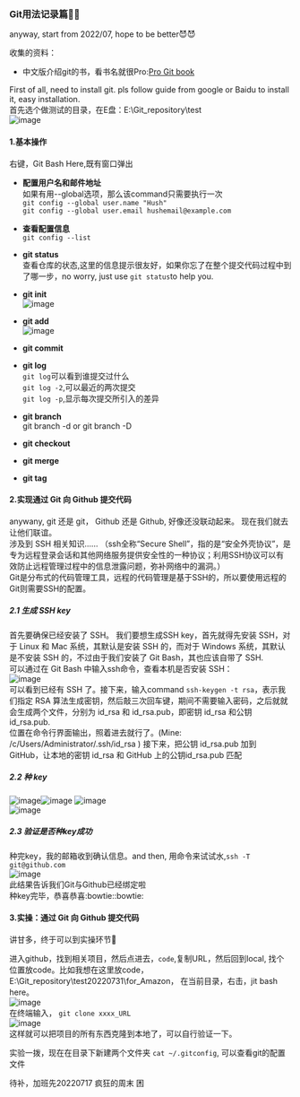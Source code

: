 ### Git用法记录篇:pig::pig:

anyway, start from 2022/07, hope to be better:smiling_imp::smiling_imp:  

收集的资料：  
- 中文版介绍git的书，看书名就很Pro:[Pro Git book](https://git-scm.com/book/zh/v2)

First of all, need to install git. pls follow guide from google or Baidu to install it, easy installation.  
首先选个做测试的目录，在E盘：E:\Git_repository\test  
![image](https://user-images.githubusercontent.com/32427537/179387818-ed8555a8-c8d6-4bc5-af48-1a667f29a7e8.png)

#### 1.基本操作  
右键，Git Bash Here,既有窗口弹出  

+ **配置用户名和邮件地址**  
如果有用--global选项，那么该command只需要执行一次   
`git config --global user.name "Hush"`  
`git config --global user.email hushemail@example.com`    

+ **查看配置信息**  
`git config --list`

+ **git status**  
查看仓库的状态,这里的信息提示很友好，如果你忘了在整个提交代码过程中到了哪一步，no worry, just use `git status`to help you.  

+ **git init**  
![image](https://user-images.githubusercontent.com/32427537/179390780-641f4601-a15c-41c2-8dc9-d79e0ccf46da.png)

+ **git add**  
![image](https://user-images.githubusercontent.com/32427537/179390694-ea9ad78f-2345-452a-8fcc-8afef12b10e8.png)  

+ **git commit**  
+ **git log**  
`git log`可以看到谁提交过什么  
`git log -2`,可以最近的两次提交  
`git log -p`,显示每次提交所引入的差异  

+ **git branch**  
git branch -d or git branch -D  

+ **git checkout**  
+ **git merge**   
+ **git tag**  

#### 2.实现通过 Git 向 Github 提交代码 
anywany, git 还是 git， Github 还是 Github, 好像还没联动起来。 现在我们就去让他们联谊。  
涉及到 SSH 相关知识……
（ssh全称“Secure Shell”，指的是“安全外壳协议”，是专为远程登录会话和其他网络服务提供安全性的一种协议；利用SSH协议可以有效防止远程管理过程中的信息泄露问题，弥补网络中的漏洞。）  
Git是分布式的代码管理工具，远程的代码管理是基于SSH的，所以要使用远程的Git则需要SSH的配置。  
##### 2.1 生成 SSH key
首先要确保已经安装了 SSH。
我们要想生成SSH key，首先就得先安装 SSH，对于 Linux 和 Mac 系统，其默认是安装 SSH 的，而对于 Windows 系统，其默认是不安装 SSH 的，不过由于我们安装了 Git Bash，其也应该自带了 SSH.  
可以通过在 Git Bash 中输入ssh命令，查看本机是否安装 SSH：  
![image](https://user-images.githubusercontent.com/32427537/179390020-1851a05a-fee5-479c-ae21-527acd97532b.png)  
可以看到已经有 SSH 了。接下来，输入command `ssh-keygen -t rsa`，表示我们指定 RSA 算法生成密钥，然后敲三次回车键，期间不需要输入密码，之后就就会生成两个文件，分别为 id_rsa 和 id_rsa.pub，即密钥 id_rsa 和公钥 id_rsa.pub.   
位置在命令行界面输出，照着进去就行了。(Mine: /c/Users/Administrator/.ssh/id_rsa )
接下来，把公钥 id_rsa.pub 加到 GitHub，让本地的密钥 id_rsa 和 GitHub 上的公钥id_rsa.pub 匹配

##### 2.2 种 key
![image](https://user-images.githubusercontent.com/32427537/179391688-0c6110f2-9682-4e86-b4b8-4760f483b78e.png)![image](https://user-images.githubusercontent.com/32427537/179391763-3f358349-c17a-429e-b8c6-ebd0c0f82803.png)
![image](https://user-images.githubusercontent.com/32427537/179391919-cdbc943e-2a9b-4941-9054-7e03e56bd222.png)  
![image](https://user-images.githubusercontent.com/32427537/179391851-ddf5bd32-d6a8-4aeb-bc81-5afdb1ecc32a.png)
 
##### 2.3 验证是否种key成功
种完key，我的邮箱收到确认信息。and then, 用命令来试试水,`ssh -T git@github.com`    
![image](https://user-images.githubusercontent.com/32427537/179392141-a2598029-d125-4e83-bcbd-a77d610f63de.png)  
此结果告诉我们Git与Github已经绑定啦  
种key完毕，恭喜恭喜:bowtie::bowtie:  

#### 3.实操：通过 Git 向 Github 提交代码
讲甘多，终于可以到实操环节:punch:  

进入github，找到相关项目，然后点进去，`code`,复制URL，然后回到local, 找个位置放code。比如我想在这里放code，E:\Git_repository\test20220731\for_Amazon， 在当前目录，右击，jit bash here。  
![image](https://user-images.githubusercontent.com/32427537/182013268-a8eefeda-a0ac-4f2a-9cff-0fbfb1a0a1a1.png)  
在终端输入， `git clone xxxx_URL`  
![image](https://user-images.githubusercontent.com/32427537/182013373-3e82bf62-bdfd-4c0e-93b9-5459f5d6883b.png)  
这样就可以把项目的所有东西克隆到本地了，可以自行验证一下。    

实验一拨，现在在目录下新建两个文件夹
`cat ~/.gitconfig`, 可以查看git的配置文件  





待补，加班先20220717
疯狂的周末 困




